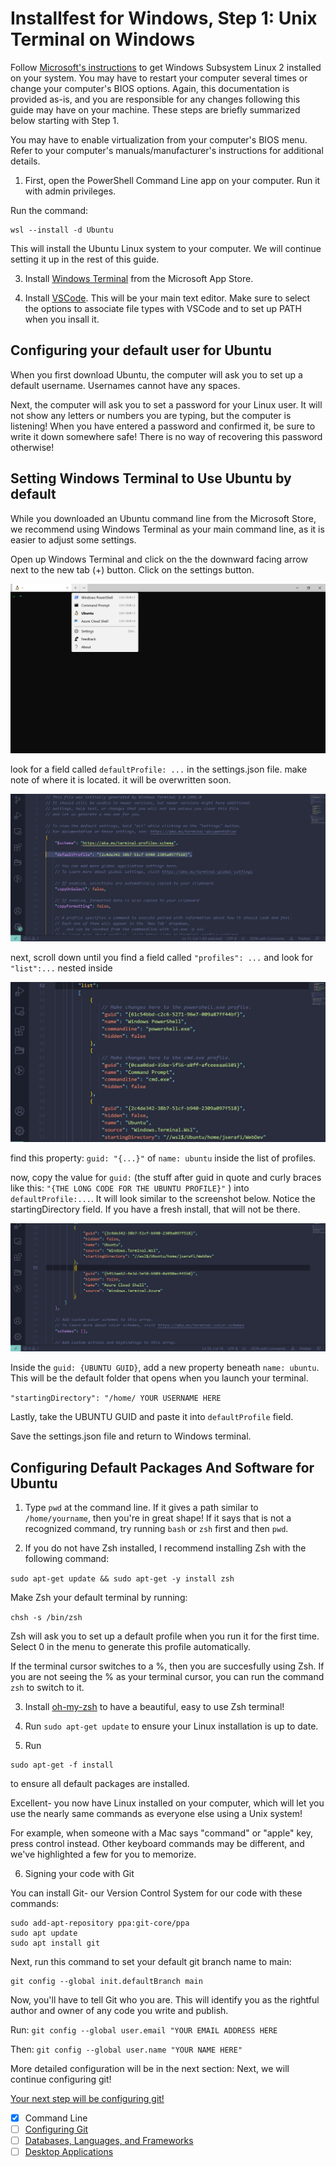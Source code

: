 # Installfest for Windows, Step 1: Unix Terminal on Windows

Follow [Microsoft's instructions](https://docs.microsoft.com/en-us/windows/wsl/install-win10#manual-installation-steps) to get Windows Subsystem Linux 2 installed on your system. You may have to restart your computer several times or change your computer's BIOS options. Again, this documentation is provided as-is, and you are responsible for any changes following this guide may have on your machine. These steps are briefly summarized below starting with Step 1.

You may have to enable virtualization from your computer's BIOS menu. Refer to your computer's manuals/manufacturer's instructions for additional details.

1. First, open the PowerShell Command Line app on your computer. Run it with admin privileges.

Run the command:
```
wsl --install -d Ubuntu
```

This will install the Ubuntu Linux system to your computer. We will continue setting it up in the rest of this guide.


3. Install [Windows Terminal](https://www.microsoft.com/en-us/p/windows-terminal/9n0dx20hk701?activetab=pivot:overviewtab) from the Microsoft App Store.

4. Install [VSCode](https://code.visualstudio.com/). This will be your main text editor. Make sure to select the options to associate file types with VSCode and to set up PATH when you insall it.

## Configuring your default user for Ubuntu

When you first download Ubuntu, the computer will ask you to set up a default username. Usernames cannot have any spaces. 

Next, the computer will ask you to set a password for your Linux user. It will not show any letters or numbers you are typing, but the computer is listening! When you have entered a password and confirmed it, be sure to write it down somewhere safe! There is no way of recovering this password otherwise!

## Setting Windows Terminal to Use Ubuntu by default

While you downloaded an Ubuntu command line from the Microsoft Store, we recommend using Windows Terminal as your main command line, as it is easier to adjust some settings.

Open up Windows Terminal and click on the the downward facing arrow next to the new tab (+) button. Click on the settings button.

![Windows Terminal](img/terminal01.png)


look for a field called `defaultProfile: ...` in the settings.json file. make note of where it is located. it will be overwritten soon.

![The Default Profile](img/terminal02.png)

next, scroll down until you find a field called `"profiles": ...` and look for `"list":...` nested inside

![list of profiles](img/settingsjson_list.png)

find this property: `guid: "{...}"` of `name: ubuntu` inside the list of profiles. 

now, copy the value for `guid:` (the stuff after guid in quote and curly braces like this: `"{THE LONG CODE FOR THE UBUNTU PROFILE}"` ) into `defaultProfile:...`. It will look similar to the screenshot below. Notice the startingDirectory field. If you have a fresh install, that will not be there. 

![The Ubuntu Profile](img/terminal03.png)

Inside the `guid: {UBUNTU GUID}`, add a new property beneath `name: ubuntu`. This will be the default folder that opens when you launch your terminal.

`"startingDirectory": "/home/ YOUR USERNAME HERE `

Lastly, take the UBUNTU GUID and paste it into `defaultProfile` field.

Save the settings.json file and return to Windows terminal.

## Configuring Default Packages And Software for Ubuntu

1. Type `pwd` at the command line. If it gives a path similar to `/home/yourname`, then you're in great shape! If it says that is not a recognized command, try running `bash` or `zsh` first and then `pwd`. 

2. If you do not have Zsh installed, I recommend installing Zsh with the following command:

`sudo apt-get update && sudo apt-get -y install zsh`

Make Zsh your default terminal by running:

`chsh -s /bin/zsh`

Zsh will ask you to set up a default profile when you run it for the first time. Select 0 in the menu to generate this profile automatically. 

If the terminal cursor switches to a %, then you are succesfully using Zsh. If you are not seeing the % as your terminal cursor, you can run the command `zsh` to switch to it.

3. Install [oh-my-zsh](https://ohmyz.sh/) to have a beautiful, easy to use Zsh terminal!

4. Run `sudo apt-get update` to ensure your Linux installation is up to date.

5. Run
```
sudo apt-get -f install
```
to ensure all default packages are installed.

Excellent- you now have Linux installed on your computer, which will let you use the nearly same commands as everyone else using a Unix system!

For example, when someone with a Mac says "command" or "apple" key, press control instead. Other keyboard commands may be different, and we've highlighted a few for you to memorize.

6. Signing your code with Git

You can install Git- our Version Control System for our code with these commands:

```
sudo add-apt-repository ppa:git-core/ppa
sudo apt update
sudo apt install git
```

Next, run this command to set your default git branch name to main:

```
git config --global init.defaultBranch main
```

Now, you'll have to tell Git who you are. This will identify you as the rightful author and owner of any code you write and publish.

Run: `git config --global user.email "YOUR EMAIL ADDRESS HERE` 

Then: `git config --global user.name "YOUR NAME HERE"`

More detailed configuration will be in the next section: Next, we will continue configuring git!

[Your next step will be configuring git!](git-configuration.md)

* [x] Command Line
* [ ] [Configuring Git](git-configuration.md)
* [ ] [Databases, Languages, and Frameworks](dbs-languages-frameworks.md)
* [ ] [Desktop Applications](desktop-applications.md)
